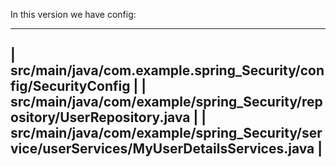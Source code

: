 In this version we have config:


-----------------------------------------------------------------------------------------------
| src/main/java/com.example.spring_Security/config/SecurityConfig                             |
| src/main/java/com/example/spring_Security/repository/UserRepository.java                    |
| src/main/java/com/example/spring_Security/service/userServices/MyUserDetailsServices.java   |
-----------------------------------------------------------------------------------------------
